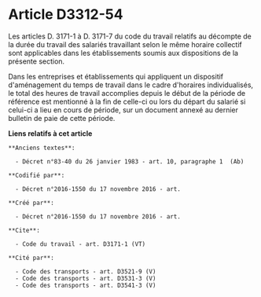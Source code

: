 # Article D3312-54

Les articles D. 3171-1 à D. 3171-7 du code du travail relatifs au décompte de la durée du travail des salariés travaillant
selon le même horaire collectif sont applicables dans les établissements soumis aux dispositions de la présente section. 

Dans les entreprises et établissements qui appliquent un dispositif d'aménagement du temps de travail dans le cadre
d'horaires individualisés, le total des heures de travail accomplies depuis le début de la période de référence est mentionné
à la fin de celle-ci ou lors du départ du salarié si celui-ci a lieu en cours de période, sur un document annexé au dernier
bulletin de paie de cette période.

**Liens relatifs à cet article**

	**Anciens textes**:

	  - Décret n°83-40 du 26 janvier 1983 - art. 10, paragraphe 1  (Ab)

	**Codifié par**:

	  - Décret n°2016-1550 du 17 novembre 2016 - art.

	**Créé par**:

	  - Décret n°2016-1550 du 17 novembre 2016 - art.

	**Cite**:

	  - Code du travail - art. D3171-1 (VT)

	**Cité par**:

	  - Code des transports - art. D3521-9 (V)
	  - Code des transports - art. D3531-3 (V)
	  - Code des transports - art. D3541-3 (V)
